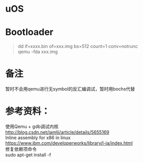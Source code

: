 # uOS

# Bootloader

> dd if=xxxx.bin of=xxx.img bs=512 count=1 conv=notrunc  
> qemu -fda xxx.img  

# 备注
暂时不会用qemu进行无symbol的反汇编调试，暂时用bochs代替  

# 参考资料：  
使用Qemu + gdb调试内核  
http://blog.csdn.net/iamljj/article/details/5655169  
Inline assembly for x86 in linux  
https://www.ibm.com/developerworks/library/l-ia/index.html  
修复依赖项命令  
sudo apt-get install -f  
